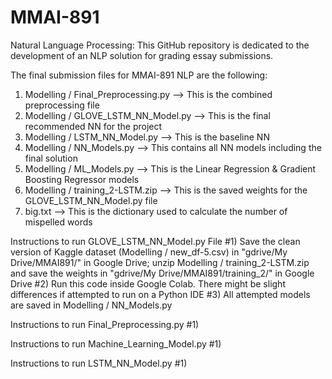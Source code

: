 # MMAI-891
Natural Language Processing:
This GitHub repository is dedicated to the development of an NLP solution for grading essay submissions.

The final submission files for MMAI-891 NLP are the following:
1) Modelling / Final_Preprocessing.py   --> This is the combined preprocessing file
2) Modelling / GLOVE_LSTM_NN_Model.py     --> This is the final recommended NN for the project
3) Modelling / LSTM_NN_Model.py         --> This is the baseline NN
4) Modelling / NN_Models.py             --> This contains all NN models including the final solution
5) Modelling / ML_Models.py             --> This is the Linear Regression & Gradient Boosting                                                          Regressor models
6) Modelling / training_2-LSTM.zip      --> This is the saved weights for the GLOVE_LSTM_NN_Model.py file
7) big.txt        --> This is the dictionary used to calculate the number of mispelled words


Instructions to run GLOVE_LSTM_NN_Model.py File
#1) Save the clean version of Kaggle dataset (Modelling / new_df-5.csv) in "gdrive/My Drive/MMAI891/" in Google Drive; unzip Modelling /  training_2-LSTM.zip and save the weights in "gdrive/My Drive/MMAI891/training_2/" in Google Drive
#2) Run this code inside Google Colab. There might be slight differences if attempted to run on a Python IDE
#3) All attempted models are saved in  Modelling / NN_Models.py


Instructions to run Final_Preprocessing.py
#1) 


Instructions to run Machine_Learning_Model.py
#1)


Instructions to run LSTM_NN_Model.py
#1) 
